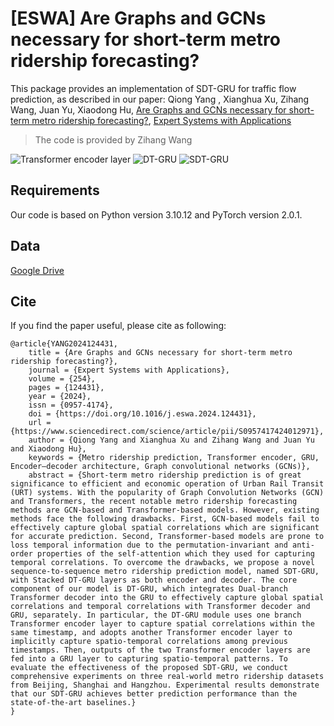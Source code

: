 # [ESWA] Are Graphs and GCNs necessary for short-term metro ridership forecasting?

This package provides an implementation of SDT-GRU for traffic flow prediction, as described in our paper: 
Qiong Yang , Xianghua Xu, Zihang Wang, Juan Yu, Xiaodong Hu, 
[Are Graphs and GCNs necessary for short-term metro ridership forecasting?](https://doi.org/10.1016/j.eswa.2024.124431),
[Expert Systems with Applications](https://www.sciencedirect.com/journal/expert-systems-with-applications)
> The code is provided by Zihang Wang

![Transformer encoder layer](https://ars.els-cdn.com/content/image/1-s2.0-S0957417424012971-gr1.jpg)
![DT-GRU](https://ars.els-cdn.com/content/image/1-s2.0-S0957417424012971-gr2.jpg)
![SDT-GRU](https://ars.els-cdn.com/content/image/1-s2.0-S0957417424012971-gr3.jpg)

## Requirements

Our code is based on Python version 3.10.12 and PyTorch version 2.0.1.

## Data

[Google Drive](https://drive.google.com/file/d/1cH3wXoHOOBJkycGv1mvUyKQeW3XX4_AK/view?usp=sharing)


## Cite

If you find the paper useful, please cite as following:

```
@article{YANG2024124431,
    title = {Are Graphs and GCNs necessary for short-term metro ridership forecasting?},
    journal = {Expert Systems with Applications},
    volume = {254},
    pages = {124431},
    year = {2024},
    issn = {0957-4174},
    doi = {https://doi.org/10.1016/j.eswa.2024.124431},
    url = {https://www.sciencedirect.com/science/article/pii/S0957417424012971},
    author = {Qiong Yang and Xianghua Xu and Zihang Wang and Juan Yu and Xiaodong Hu},
    keywords = {Metro ridership prediction, Transformer encoder, GRU, Encoder–decoder architecture, Graph convolutional networks (GCNs)},
    abstract = {Short-term metro ridership prediction is of great significance to efficient and economic operation of Urban Rail Transit (URT) systems. With the popularity of Graph Convolution Networks (GCN) and Transformers, the recent notable metro ridership forecasting methods are GCN-based and Transformer-based models. However, existing methods face the following drawbacks. First, GCN-based models fail to effectively capture global spatial correlations which are significant for accurate prediction. Second, Transformer-based models are prone to loss temporal information due to the permutation-invariant and anti-order properties of the self-attention which they used for capturing temporal correlations. To overcome the drawbacks, we propose a novel sequence-to-sequence metro ridership prediction model, named SDT-GRU, with Stacked DT-GRU layers as both encoder and decoder. The core component of our model is DT-GRU, which integrates Dual-branch Transformer decoder into the GRU to effectively capture global spatial correlations and temporal correlations with Transformer decoder and GRU, separately. In particular, the DT-GRU module uses one branch Transformer encoder layer to capture spatial correlations within the same timestamp, and adopts another Transformer encoder layer to implicitly capture spatio-temporal correlations among previous timestamps. Then, outputs of the two Transformer encoder layers are fed into a GRU layer to capturing spatio-temporal patterns. To evaluate the effectiveness of the proposed SDT-GRU, we conduct comprehensive experiments on three real-world metro ridership datasets from Beijing, Shanghai and Hangzhou. Experimental results demonstrate that our SDT-GRU achieves better prediction performance than the state-of-the-art baselines.}
}
```
